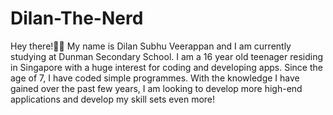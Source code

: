 # Dilan-The-Nerd
Hey there!👋😃 My name is Dilan Subhu Veerappan and I am currently studying at Dunman Secondary School. I am a 16 year old teenager residing in Singapore with a huge interest for coding and developing apps. Since the age of 7, I have coded simple programmes. With the knowledge I have gained over the past few years, I am looking to develop more high-end applications and develop my skill sets even more! 
